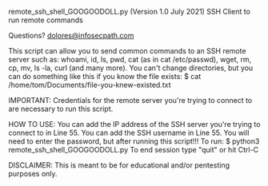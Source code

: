 remote_ssh_shell_GOOGOODOLL.py (Version 1.0 July 2021)
SSH Client to run remote commands

Questions? dolores@infosecpath.com

This script can allow you to send common commands to an SSH remote server such as:
whoami, id, ls, pwd, cat (as in cat /etc/passwd), wget, rm, cp, mv, ls -la, curl (and many more). 
You can't change directories, but you can do something like this if you know the file exists:
$ cat /home/tom/Documents/file-you-knew-existed.txt

IMPORTANT: Credentials for the remote server you're trying to connect to are necessary to run this script.

HOW TO USE:
You can add the IP address of the SSH server you're trying to connect to in Line 55.
You can add the SSH username in Line 55.
You will need to enter the password, but after running this script!!!
To run:
$ python3 remote_ssh_shell_GOOGOODOLL.py
To end session type "quit" or hit Ctrl-C

DISCLAIMER: This is meant to be for educational and/or pentesting purposes only.
